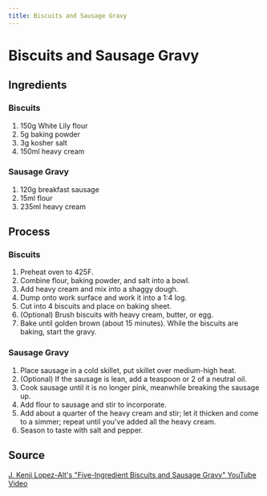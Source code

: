 ```yaml
---
title: Biscuits and Sausage Gravy
---
```


# Biscuits and Sausage Gravy

## Ingredients

### Biscuits

1. 150g White Lily flour
2. 5g baking powder
3. 3g kosher salt
4. 150ml heavy cream

### Sausage Gravy

1. 120g breakfast sausage
2. 15ml flour
3. 235ml heavy cream

## Process

### Biscuits

1. Preheat oven to 425F.
2. Combine flour, baking powder, and salt into a bowl.
3. Add heavy cream and mix into a shaggy dough.
4. Dump onto work surface and work it into a 1:4 log.
5. Cut into 4 biscuits and place on baking sheet.
6. (Optional) Brush biscuits with heavy cream, butter, or egg.
7. Bake until golden brown (about 15 minutes). While the biscuits
   are baking, start the gravy.

### Sausage Gravy

1. Place sausage in a cold skillet, put skillet over medium-high heat.
2. (Optional) If the sausage is lean, add a teaspoon or 2 of a neutral oil.
3. Cook sausage until it is no longer pink, meanwhile breaking the sausage up.
4. Add flour to sausage and stir to incorporate.
5. Add about a quarter of the heavy cream and stir; let it thicken and come to a simmer;
   repeat until you've added all the heavy cream.
6. Season to taste with salt and pepper.

## Source

[J. Kenji Lopez-Alt's "Five-Ingredient Biscuits and Sausage Gravy" YouTube Video](https://www.youtube.com/watch?v=BoFkDmTm2uc)
